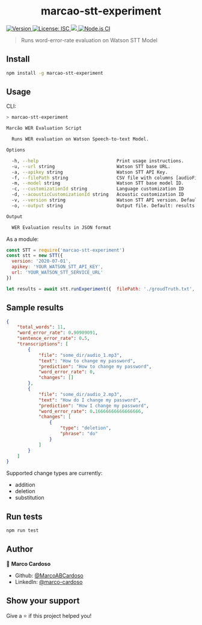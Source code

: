 <h1 align="center">marcao-stt-experiment</h1>
<p>
  <a href="https://www.npmjs.com/package/marcao-stt-experiment" target="_blank">
    <img alt="Version" src="https://img.shields.io/npm/v/marcao-stt-experiment.svg">
  </a>
  <a href="#" target="_blank">
    <img alt="License: ISC" src="https://img.shields.io/badge/License-ISC-yellow.svg" />
  </a>
  <a href="https://codecov.io/gh/MarcoABCardoso/marcao-stt-experiment">
    <img src="https://codecov.io/gh/MarcoABCardoso/marcao-stt-experiment/branch/master/graph/badge.svg?token=jAVuaxFWyn"/>
  </a>
  <a href="#" target="_blank">
    <img alt="Node.js CI" src="https://github.com/MarcoABCardoso/marcao-stt-experiment/workflows/Node.js%20CI/badge.svg" />
  </a>
</p>

> Runs word-error-rate evaluation on Watson STT Model

## Install

```sh
npm install -g marcao-stt-experiment
```

## Usage

CLI:
```sh
> marcao-stt-experiment

Marcão WER Evaluation Script

  Runs WER evaluation on Watson Speech-to-text Model. 

Options

  -h, --help                             Print usage instructions.                         
  -u, --url string                       Watson STT base URL.                              
  -a, --apikey string                    Watson STT API Key.                               
  -f, --filePath string                  CSV file with columns [audioFilePath, transcript] 
  -m, --model string                     Watson STT base model ID.                         
  -c, --customizationId string           Language customization ID                         
  -d, --acousticCustomizationId string   Acoustic customization ID                         
  -v, --version string                   Watson STT API version. Default: 2020-07-01       
  -o, --output string                    Output file. Default: results.json                

Output

  WER Evaluation results in JSON format 
```

As a module:
```js
const STT = require('marcao-stt-experiment')
const stt = new STT({ 
  version: '2020-07-01', 
  apikey: 'YOUR_WATSON_STT_API_KEY', 
  url: 'YOUR_WATSON_STT_SERVICE_URL'
})

let results = await stt.runExperiment({  filePath: './groudTruth.txt', model: 'en-US_BroadbandModel' })
```

## Sample results

```json
{
    "total_words": 11,
    "word_error_rate": 0.90909091,
    "sentence_error_rate": 0.5,
    "transcriptions": [
        {
            "file": "some_dir/audio_1.mp3",
            "text": "How to change my password",
            "prediction": "How to change my password",
            "word_error_rate": 0,
            "changes": []
        },
        {
            "file": "some_dir/audio_2.mp3",
            "text": "How do I change my password",
            "prediction": "How I change my password",
            "word_error_rate": 0.16666666666666666,
            "changes": [
                {
                    "type": "deletion",
                    "phrase": "do"
                }
            ]
        }
    ]
}
```
Supported change types are currently:
- addition
- deletion
- substitution

## Run tests

```sh
npm run test
```

## Author

👤 **Marco Cardoso**

* Github: [@MarcoABCardoso](https://github.com/MarcoABCardoso)
* LinkedIn: [@marco-cardoso](https://linkedin.com/in/marco-cardoso)

## Show your support

Give a ⭐️ if this project helped you!